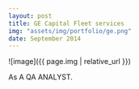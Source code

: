 ```yaml
---
layout: post
title: GE Capital Fleet services
img: "assets/img/portfolio/ge.png"
date: September 2014
---
```


![image]({{ page.img | relative_url }})

 As A QA ANALYST.

